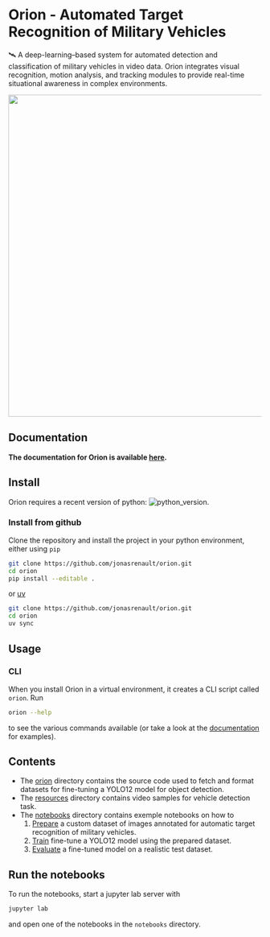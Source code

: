 # Orion - Automated Target Recognition of Military Vehicles

🛰️ A deep-learning–based system for automated detection and classification of military vehicles in video data. Orion integrates visual recognition, motion analysis, and tracking modules to provide real-time situational awareness in complex environments.

<div align="center">
  <img src="docs/imgs/tank_tracking.gif" width="640"/>
</div>

## Documentation

**The documentation for Orion is available [here](https://jonasrenault.github.io/orion/).**

## Install

Orion requires a recent version of python: ![python_version](https://img.shields.io/badge/Python-%3E=3.12-blue).

### Install from github

Clone the repository and install the project in your python environment, either using `pip`

```bash
git clone https://github.com/jonasrenault/orion.git
cd orion
pip install --editable .
```

or [uv](https://docs.astral.sh/uv/)

```bash
git clone https://github.com/jonasrenault/orion.git
cd orion
uv sync
```

## Usage

### CLI

When you install Orion in a virtual environment, it creates a CLI script called `orion`. Run

```bash
orion --help
```

to see the various commands available (or take a look at the [documentation](https://jonasrenault.github.io/orion/) for examples).

## Contents

- The [orion](./orion/) directory contains the source code used to fetch and format datasets for fine-tuning a YOLO12 model for object detection.
- The [resources](./resources/) directory contains video samples for vehicle detection task.
- The [notebooks](./notebooks/) directory contains exemple notebooks on how to
  1. [Prepare](./notebooks/01_Prepare.ipynb) a custom dataset of images annotated for automatic target recognition of military vehicles.
  2. [Train](./notebooks/02_Train.ipynb) fine-tune a YOLO12 model using the prepared dataset.
  3. [Evaluate](./notebooks/03_Evaluate.ipynb) a fine-tuned model on a realistic test dataset.

## Run the notebooks

To run the notebooks, start a jupyter lab server with

```bash
jupyter lab
```

and open one of the notebooks in the `notebooks` directory.

